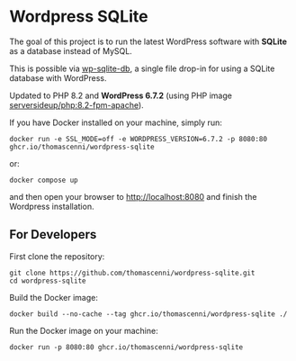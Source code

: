 # Wordpress SQLite

The goal of this project is to run the latest WordPress software with **SQLite** as a database instead of MySQL.

This is possible via [wp-sqlite-db](https://github.com/aaemnnosttv/wp-sqlite-db), a single file drop-in for using a SQLite database with WordPress.

Updated to PHP 8.2 and **WordPress 6.7.2** (using PHP image [serversideup/php:8.2-fpm-apache](https://github.com/serversideup/docker-php)).

If you have Docker installed on your machine, simply run:

```
docker run -e SSL_MODE=off -e WORDPRESS_VERSION=6.7.2 -p 8080:80 ghcr.io/thomascenni/wordpress-sqlite
```

or:

```
docker compose up
```

and then open your browser to [http://localhost:8080](http://localhost:8080) and finish the Wordpress installation.

## For Developers

First clone the repository:

```
git clone https://github.com/thomascenni/wordpress-sqlite.git
cd wordpress-sqlite
```

Build the Docker image:

```
docker build --no-cache --tag ghcr.io/thomascenni/wordpress-sqlite ./
```

Run the Docker image on your machine:

```
docker run -p 8080:80 ghcr.io/thomascenni/wordpress-sqlite
```
